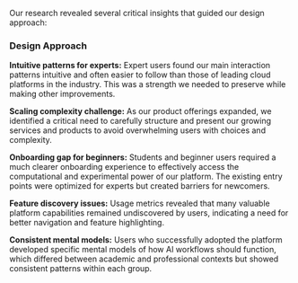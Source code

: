 Our research revealed several critical insights that guided our design approach:

### Design Approach
**Intuitive patterns for experts:**
Expert users found our main interaction patterns intuitive and often easier to follow than those of leading cloud platforms in the industry. This was a strength we needed to preserve while making other improvements.

**Scaling complexity challenge:** As our product offerings expanded, we identified a critical need to carefully structure and present our growing services and products to avoid overwhelming users with choices and complexity.

**Onboarding gap for beginners:**
Students and beginner users required a much clearer onboarding experience to effectively access the computational and experimental power of our platform. The existing entry points were optimized for experts but created barriers for newcomers.

**Feature discovery issues:**
Usage metrics revealed that many valuable platform capabilities remained undiscovered by users, indicating a need for better navigation and feature highlighting.

**Consistent mental models:**
Users who successfully adopted the platform developed specific mental models of how AI workflows should function, which differed between academic and professional contexts but showed consistent patterns within each group.
